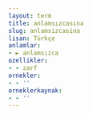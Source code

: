 ```yaml
---
layout: term
title: anlamsızcasına
slug: anlamsizcasina
lisan: Türkçe
anlamlar:
- ► anlamsızca
ozellikler:
- - zarf
ornekler:
- - ''
orneklerkaynak:
- - ''
---
```

